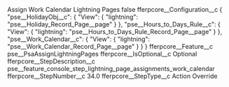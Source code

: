 <?xml version="1.0" encoding="UTF-8"?>
<CustomMetadata xmlns="http://soap.sforce.com/2006/04/metadata" xmlns:xsi="http://www.w3.org/2001/XMLSchema-instance" xmlns:xsd="http://www.w3.org/2001/XMLSchema">
    <label>Assign Work Calendar Lightning Pages</label>
    <protected>false</protected>
    <values>
        <field>fferpcore__Configuration__c</field>
        <value xsi:type="xsd:string">{
	&quot;pse__HolidayObj__c&quot;: {
        &quot;View&quot;: {
            &quot;lightning&quot;: &quot;pse__Holiday_Record_Page__page&quot;
        }
    },
    &quot;pse__Hours_to_Days_Rule__c&quot;: {
        &quot;View&quot;: {
            &quot;lightning&quot;: &quot;pse__Hours_to_Days_Rule_Record_Page__page&quot;
        }
    },
    &quot;pse__Work_Calendar__c&quot;: {
        &quot;View&quot;: {
            &quot;lightning&quot;: &quot;pse__Work_Calendar_Record_Page__page&quot;
        }
    }
}</value>
    </values>
    <values>
        <field>fferpcore__Feature__c</field>
        <value xsi:type="xsd:string">pse__PsaAssignLightningPages</value>
    </values>
    <values>
        <field>fferpcore__IsOptional__c</field>
        <value xsi:type="xsd:string">Optional</value>
    </values>
    <values>
        <field>fferpcore__StepDescription__c</field>
        <value xsi:type="xsd:string">pse__feature_console_step_lightning_page_assignments_work_calendar</value>
    </values>
    <values>
        <field>fferpcore__StepNumber__c</field>
        <value xsi:type="xsd:double">34.0</value>
    </values>
    <values>
        <field>fferpcore__StepType__c</field>
        <value xsi:type="xsd:string">Action Override</value>
    </values>
</CustomMetadata>
